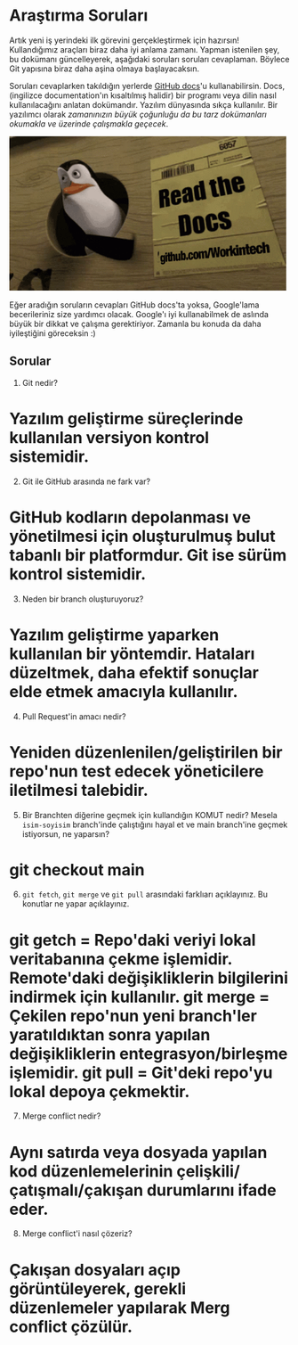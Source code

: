 # Araştırma Soruları

Artık yeni iş yerindeki ilk görevini gerçekleştirmek için hazırsın! Kullandığımız araçları biraz daha iyi anlama zamanı. Yapman istenilen şey, bu dokümanı güncelleyerek, aşağıdaki soruları soruları cevaplaman. Böylece Git yapısına biraz daha aşina olmaya başlayacaksın.

Soruları cevaplarken takıldığın yerlerde [GitHub docs](https://docs.github.com/en)'u kullanabilirsin. Docs, (ingilizce documentation'ın kısaltılmış halidir) bir programı veya dilin nasıl kullanılacağını anlatan dokümandır. Yazılım dünyasında sıkça kullanılır. Bir yazılımcı olarak _zamanınızın büyük çoğunluğu da bu tarz dokümanları okumakla ve üzerinde çalışmakla geçecek_.

![READ THE DOCS](https://github.com/Workintech/FSWeb-S1G1-Projesi-Web-Development-Projesi-icin-Git/blob/main/read-the-docs-wit.gif?raw=true)

Eğer aradığın soruların cevapları GitHub docs'ta yoksa, Google'lama becerileriniz size yardımcı olacak. Google'ı iyi kullanabilmek de aslında büyük bir dikkat ve çalışma gerektiriyor. Zamanla bu konuda da daha iyileştiğini göreceksin :)

## Sorular

1. Git nedir?

# Yazılım geliştirme süreçlerinde kullanılan versiyon kontrol sistemidir.

2. Git ile GitHub arasında ne fark var?
# GitHub kodların depolanması ve yönetilmesi için oluşturulmuş bulut tabanlı bir platformdur. Git ise sürüm kontrol sistemidir. 
3. Neden bir branch oluşturuyoruz?
# Yazılım geliştirme yaparken kullanılan bir yöntemdir. Hataları düzeltmek, daha efektif sonuçlar elde etmek amacıyla kullanılır. 
4. Pull Request'in amacı nedir?
# Yeniden düzenlenilen/geliştirilen bir repo'nun test edecek yöneticilere iletilmesi talebidir. 

5. Bir Branchten diğerine geçmek için kullandığın KOMUT nedir? Mesela `isim-soyisim` branch'inde çalıştığını hayal et ve main branch'ine geçmek istiyorsun, ne yaparsın?
# git checkout main

6. `git fetch`, `git merge` ve `git pull` arasındaki farklıarı açıklayınız. Bu konutlar ne yapar açıklayınız.
# git getch = Repo'daki veriyi lokal veritabanına çekme işlemidir. Remote'daki değişikliklerin bilgilerini indirmek için kullanılır.  git merge = Çekilen repo'nun yeni branch'ler yaratıldıktan sonra yapılan değişikliklerin entegrasyon/birleşme işlemidir.   git pull = Git'deki repo'yu lokal depoya çekmektir. 
7. Merge conflict nedir?
# Aynı satırda veya dosyada yapılan kod düzenlemelerinin çelişkili/çatışmalı/çakışan durumlarını ifade eder. 
8. Merge conflict'i nasıl çözeriz?
# Çakışan dosyaları açıp görüntüleyerek, gerekli düzenlemeler yapılarak Merg conflict çözülür.
